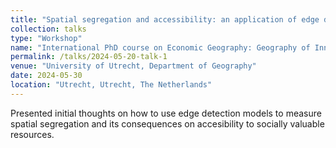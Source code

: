 ```yaml
---
title: "Spatial segregation and accessibility: an application of edge detection models."
collection: talks
type: "Workshop"
name: "International PhD course on Economic Geography: Geography of Innovation and Networks"
permalink: /talks/2024-05-20-talk-1
venue: "University of Utrecht, Department of Geography"
date: 2024-05-30
location: "Utrecht, Utrecht, The Netherlands"
---
```


Presented initial thoughts on how to use edge detection models to measure spatial segregation and its consequences on accesibility to socially valuable resources.
